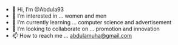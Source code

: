 - 👋 Hi, I’m @Abdula93
- 👀 I’m interested in ... women and men
- 🌱 I’m currently learning ... computer science and advertisement
- 💞️ I’m looking to collaborate on ... promotion and innovation
- 📫 How to reach me ... abdulamuha@gmail.com

<!---
Abdula93/Abdula93 is a ✨ special ✨ repository because its `README.md` (this file) appears on your GitHub profile.
You can click the Preview link to take a look at your changes.
--->
